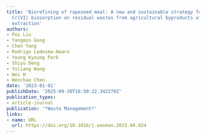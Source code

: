 ```yaml
---
title: 'Biorefining of rapeseed meal: A new and sustainable strategy for improving
  Cr(VI) biosorption on residual wastes from agricultural byproducts after phenolic
  extraction'
authors:
- Pei Liu
- Yangmin Gong
- Chen Yang
- Rodrigo Ledesma‐Amaro
- Young Kyoung Park
- Shiyu Deng
- Yuliang Wang
- Wei H
- Wenchao Chen
date: '2023-01-01'
publishDate: '2025-09-30T18:50:22.342270Z'
publication_types:
- article-journal
publication: '*Waste Management*'
links:
- name: URL
  url: https://doi.org/10.1016/j.wasman.2023.04.024
---
```

